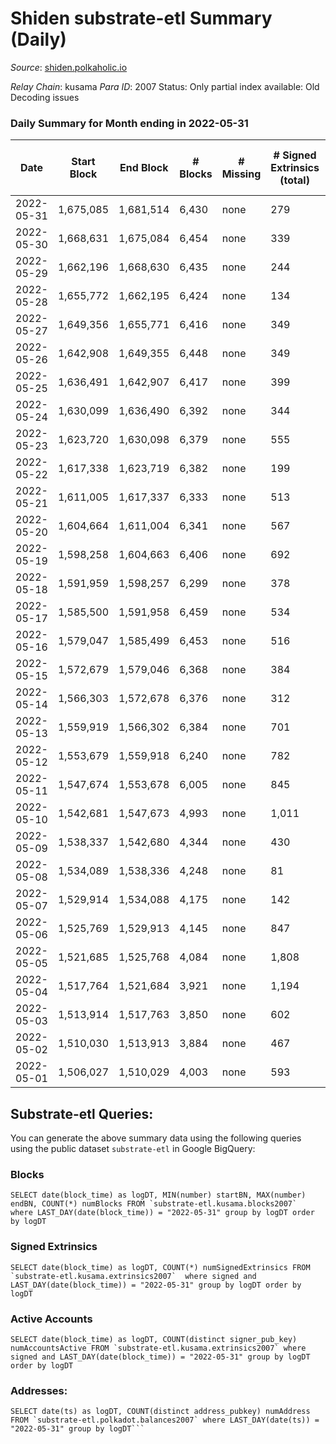 # Shiden substrate-etl Summary (Daily)

_Source_: [shiden.polkaholic.io](https://shiden.polkaholic.io)

*Relay Chain*: kusama
*Para ID*: 2007
Status: Only partial index available: Old Decoding issues


### Daily Summary for Month ending in 2022-05-31


| Date | Start Block | End Block | # Blocks | # Missing | # Signed Extrinsics (total) | # Active Accounts | # Addresses with Balances | # Events | # Transfers | # XCM Transfers In | # XCM Transfers Out |
| ---- | ----------- | --------- | -------- | --------- | --------------------------- | ----------------- | ------------------------- | -------- | ----------- | ------------------ | ------------------- |
| 2022-05-31 | 1,675,085 | 1,681,514 | 6,430 | none  | 279 | 149 | 549,658 | 77,908 | 7,971 ($202,151) |   |   |
| 2022-05-30 | 1,668,631 | 1,675,084 | 6,454 | none  | 339 | 188 |  | 148,058 | 8,147 ($458,963) |   |   |
| 2022-05-29 | 1,662,196 | 1,668,630 | 6,435 | none  | 244 | 143 |  | 112,096 | 7,355 ($193,755) |   |   |
| 2022-05-28 | 1,655,772 | 1,662,195 | 6,424 | none  | 134 | 83 |  | 121,551 | 7,537 ($83,244.55) |   |   |
| 2022-05-27 | 1,649,356 | 1,655,771 | 6,416 | none  | 349 | 202 |  | 89,004 | 8,119 ($349,028) |   |   |
| 2022-05-26 | 1,642,908 | 1,649,355 | 6,448 | none  | 349 | 185 |  | 80,500 | 8,312 ($203,248) | 10 ($6.33) |   |
| 2022-05-25 | 1,636,491 | 1,642,907 | 6,417 | none  | 399 | 202 | 548,605 | 125,746 | 9,180 ($606,718) | 2 ($0.81) |   |
| 2022-05-24 | 1,630,099 | 1,636,490 | 6,392 | none  | 344 | 200 |  | 113,017 | 9,089 ($946,206) | 1 ($8.48) |   |
| 2022-05-23 | 1,623,720 | 1,630,098 | 6,379 | none  | 555 | 294 |  | 136,196 | 7,682 ($726,885) |   |   |
| 2022-05-22 | 1,617,338 | 1,623,719 | 6,382 | none  | 199 | 123 |  | 68,190 | 6,803 ($439,095) |   |   |
| 2022-05-21 | 1,611,005 | 1,617,337 | 6,333 | none  | 513 | 277 |  | 57,006 | 6,946 ($267,348) |   |   |
| 2022-05-20 | 1,604,664 | 1,611,004 | 6,341 | none  | 567 | 267 |  | 80,401 | 8,189 ($499,708) |   |   |
| 2022-05-19 | 1,598,258 | 1,604,663 | 6,406 | none  | 692 | 123 |  | 75,055 | 8,088 ($109,099) | 7 ($15.67) |   |
| 2022-05-18 | 1,591,959 | 1,598,257 | 6,299 | none  | 378 | 193 |  | 80,323 | 8,396 ($248,541) | 22 ($257.99) |   |
| 2022-05-17 | 1,585,500 | 1,591,958 | 6,459 | none  | 534 | 313 |  | 83,602 | 8,015 ($235,063) | 29 ($90.93) |   |
| 2022-05-16 | 1,579,047 | 1,585,499 | 6,453 | none  | 516 | 326 |  | 73,851 | 8,003 ($1,567,279) | 39 ($25.07) |   |
| 2022-05-15 | 1,572,679 | 1,579,046 | 6,368 | none  | 384 | 241 |  | 96,134 | 9,402 ($588,462) |   |   |
| 2022-05-14 | 1,566,303 | 1,572,678 | 6,376 | none  | 312 | 195 |  | 93,183 | 9,802 ($349,192) |   |   |
| 2022-05-13 | 1,559,919 | 1,566,302 | 6,384 | none  | 701 | 365 |  | 104,051 | 9,765 ($874,983) |   |   |
| 2022-05-12 | 1,553,679 | 1,559,918 | 6,240 | none  | 782 | 355 |  | 117,922 | 9,265 ($715,568) |   |   |
| 2022-05-11 | 1,547,674 | 1,553,678 | 6,005 | none  | 845 | 478 |  | 114,454 | 8,949 ($1,429,120) |   |   |
| 2022-05-10 | 1,542,681 | 1,547,673 | 4,993 | none  | 1,011 | 512 |  | 74,143 | 6,587 ($707,809) | 1 ($1.02) |   |
| 2022-05-09 | 1,538,337 | 1,542,680 | 4,344 | none  | 430 | 204 |  | 59,917 | 5,573 ($821,606) | 3 ($25.38) |   |
| 2022-05-08 | 1,534,089 | 1,538,336 | 4,248 | none  | 81 | 50 |  | 89,802 | 5,958 ($391,727) | 1 ($57.83) |   |
| 2022-05-07 | 1,529,914 | 1,534,088 | 4,175 | none  | 142 | 60 |  | 120,805 | 5,140 ($351,083) | 1 ($122.33) |   |
| 2022-05-06 | 1,525,769 | 1,529,913 | 4,145 | none  | 847 | 407 |  | 165,029 | 7,405 ($400,755) | 1 ($1.23) |   |
| 2022-05-05 | 1,521,685 | 1,525,768 | 4,084 | none  | 1,808 | 232 |  | 136,629 | 8,427 ($1,038,379) |   |   |
| 2022-05-04 | 1,517,764 | 1,521,684 | 3,921 | none  | 1,194 | 645 |  | 74,331 | 6,481 ($1,652,887) |   |   |
| 2022-05-03 | 1,513,914 | 1,517,763 | 3,850 | none  | 602 | 358 |  | 66,437 | 5,075 ($442,873) |   |   |
| 2022-05-02 | 1,510,030 | 1,513,913 | 3,884 | none  | 467 | 297 |  | 60,386 | 5,090 ($684,439) |   |   |
| 2022-05-01 | 1,506,027 | 1,510,029 | 4,003 | none  | 593 | 359 |  | 63,184 | 5,227 ($657,270) |   |   |

## Substrate-etl Queries:
You can generate the above summary data using the following queries using the public dataset `substrate-etl` in Google BigQuery:


### Blocks
```
SELECT date(block_time) as logDT, MIN(number) startBN, MAX(number) endBN, COUNT(*) numBlocks FROM `substrate-etl.kusama.blocks2007`  where LAST_DAY(date(block_time)) = "2022-05-31" group by logDT order by logDT
```


### Signed Extrinsics
```
SELECT date(block_time) as logDT, COUNT(*) numSignedExtrinsics FROM `substrate-etl.kusama.extrinsics2007`  where signed and LAST_DAY(date(block_time)) = "2022-05-31" group by logDT order by logDT
```


### Active Accounts
```
SELECT date(block_time) as logDT, COUNT(distinct signer_pub_key) numAccountsActive FROM `substrate-etl.kusama.extrinsics2007` where signed and LAST_DAY(date(block_time)) = "2022-05-31" group by logDT order by logDT
```


### Addresses:
```
SELECT date(ts) as logDT, COUNT(distinct address_pubkey) numAddress FROM `substrate-etl.polkadot.balances2007` where LAST_DAY(date(ts)) = "2022-05-31" group by logDT```

